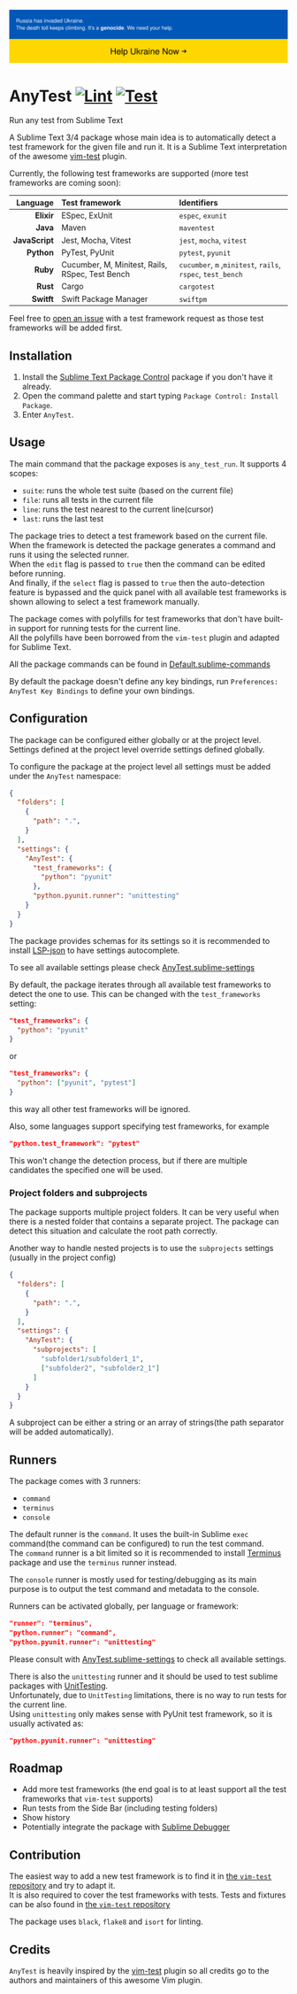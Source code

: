 <!-- markdownlint-disable -->
[![Stand With Ukraine](https://raw.githubusercontent.com/vshymanskyy/StandWithUkraine/main/banner2-direct.svg)](https://stand-with-ukraine.pp.ua)

# AnyTest [![Lint](https://github.com/timfjord/AnyTest/actions/workflows/lint.yml/badge.svg)](https://github.com/timfjord/AnyTest/actions/workflows/lint.yml) [![Test](https://github.com/timfjord/AnyTest/actions/workflows/test.yml/badge.svg)](https://github.com/timfjord/AnyTest/actions/workflows/test.yml)
<!-- markdownlint-enable -->
Run any test from Sublime Text

A Sublime Text 3/4 package whose main idea is to automatically detect a test framework for the given file and run it. It is a Sublime Text interpretation of the awesome [vim-test](https://github.com/vim-test/vim-test) plugin.

Currently, the following test frameworks are supported (more test frameworks are coming soon):

|       Language | Test framework                                  | Identifiers                                                 |
|---------------:|:------------------------------------------------|:------------------------------------------------------------|
|     **Elixir** | ESpec, ExUnit                                   | `espec`, `exunit`                                           |
|       **Java** | Maven                                           | `maventest`                                                 |
| **JavaScript** | Jest, Mocha, Vitest                             | `jest`, `mocha`, `vitest`                                   |
|     **Python** | PyTest, PyUnit                                  | `pytest`, `pyunit`                                          |
|       **Ruby** | Cucumber, M, Minitest, Rails, RSpec, Test Bench | `cucumber`, `m` ,`minitest`, `rails`, `rspec`, `test_bench` |
|       **Rust** | Cargo                                           | `cargotest`                                                 |
|     **Switft** | Swift Package Manager                           | `swiftpm`                                                   |

Feel free to [open an issue](https://github.com/timfjord/AnyTest/issues/new) with a test framework request as those test frameworks will be added first.

## Installation

1. Install the [Sublime Text Package Control](https://packagecontrol.io/) package if you don't have it already.
2. Open the command palette and start typing `Package Control: Install Package`.
3. Enter `AnyTest`.

## Usage

The main command that the package exposes is `any_test_run`. It supports 4 scopes:

- `suite`: runs the whole test suite (based on the current file)
- `file`: runs all tests in the current file
- `line`: runs the test nearest to the current line(cursor)
- `last`: runs the last test

The package tries to detect a test framework based on the current file.
When the framework is detected the package generates a command and runs it using the selected runner.  
When the `edit` flag is passed to `true` then the command can be edited before running.  
And finally, if the `select` flag is passed to `true` then the auto-detection feature is bypassed
and the quick panel with all available test frameworks is shown allowing to select a test framework manually.

The package comes with polyfills for test frameworks that don't have built-in support for running tests for the current line.  
All the polyfills have been borrowed from the `vim-test` plugin and adapted for Sublime Text.

All the package commands can be found in [Default.sublime-commands](https://github.com/timfjord/AnyTest/blob/main/Default.sublime-commands)

By default the package doesn't define any key bindings, run `Preferences: AnyTest Key Bindings` to define your own bindings.

## Configuration

The package can be configured either globally or at the project level.
Settings defined at the project level override settings defined globally.

To configure the package at the project level all settings must be added under the `AnyTest` namespace:

```json
{
  "folders": [
    {
      "path": ".",
    }
  ],
  "settings": {
    "AnyTest": {
      "test_frameworks": {
        "python": "pyunit"
      },
      "python.pyunit.runner": "unittesting"
    }
  }
}
```

The package provides schemas for its settings so it is recommended to install [LSP-json](https://github.com/sublimelsp/LSP-json) to have settings autocomplete.

To see all available settings please check [AnyTest.sublime-settings](https://github.com/timfjord/AnyTest/blob/main/AnyTest.sublime-settings)

By default, the package iterates through all available test frameworks to detect the one to use.
This can be changed with the `test_frameworks` setting:

```json
"test_frameworks": {
  "python": "pyunit"
}
```

or

```json
"test_frameworks": {
  "python": ["pyunit", "pytest"]
}
```

this way all other test frameworks will be ignored.

Also, some languages support specifying test frameworks, for example

```json
"python.test_framework": "pytest"
```

This won't change the detection process, but if there are multiple candidates the specified one will be used.

### Project folders and subprojects

The package supports multiple project folders. It can be very useful when there is a nested folder
that contains a separate project. The package can detect this situation and calculate the root path correctly.

Another way to handle nested projects is to use the `subprojects` settings (usually in the project config)

```json
{
  "folders": [
    {
      "path": ".",
    }
  ],
  "settings": {
    "AnyTest": {
      "subprojects": [
        "subfolder1/subfolder1_1",
        ["subfolder2", "subfolder2_1"]
      ]
    }
  }
}
```

A subproject can be either a string or an array of strings(the path separator will be added automatically).

## Runners

The package comes with 3 runners:

- `command`
- `terminus`
- `console`

The default runner is the `command`. It uses the built-in Sublime `exec` command(the command can be configured) to run the test command.  
The `command` runner is a bit limited so it is recommended to install [Terminus](https://github.com/randy3k/Terminus) package and use the `terminus` runner instead.

The `console` runner is mostly used for testing/debugging as its main purpose is to output the test command and metadata to the console.

Runners can be activated globally, per language or framework:

```json
"runner": "terminus",
"python.runner": "command",
"python.pyunit.runner": "unittesting"
```

Please consult with [AnyTest.sublime-settings](https://github.com/timfjord/AnyTest/blob/main/AnyTest.sublime-settings) to check all available settings.

There is also the `unittesting` runner and it should be used to test sublime packages with [UnitTesting](https://github.com/SublimeText/UnitTesting).  
Unfortunately, due to `UnitTesting` limitations, there is no way to run tests for the current line.  
Using `unittesting` only makes sense with PyUnit test framework, so it is usually activated as:

```json
"python.pyunit.runner": "unittesting"
```

## Roadmap

- Add more test frameworks (the end goal is to at least support all the test frameworks that `vim-test` supports)
- Run tests from the Side Bar (including testing folders)
- Show history
- Potentially integrate the package with [Sublime Debugger](https://github.com/daveleroy/sublime_debugger)

## Contribution

The easiest way to add a new test framework is to find it in [the `vim-test` repository](https://github.com/vim-test/vim-test/tree/master/autoload/test) and try to adapt it.  
It is also required to cover the test frameworks with tests. Tests and fixtures can be also found in [the `vim-test` repository](https://github.com/vim-test/vim-test/tree/master/spec)

The package uses `black`, `flake8` and `isort` for linting.

## Credits

`AnyTest` is heavily inspired by the [vim-test](https://github.com/vim-test/vim-test) plugin so all credits go to the authors and maintainers of this awesome Vim plugin.
